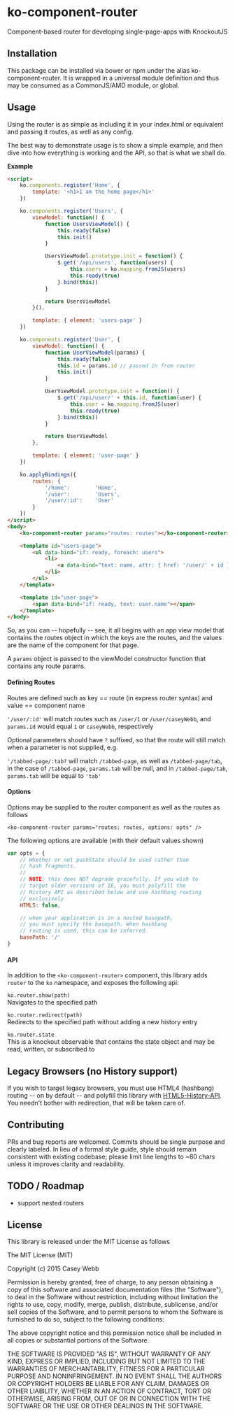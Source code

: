 # ko-component-router
Component-based router for developing single-page-apps with KnockoutJS

## Installation
This package can be installed via bower or npm under the alias ko-component-router. It is wrapped in a universal module definition and thus may be consumed as a CommonJS/AMD module, or global.

## Usage
Using the router is as simple as including it in your index.html or equivalent and passing it routes, as well as any config.

The best way to demonstrate usage is to show a simple example, and then dive into how everything is working and the API, so that is what we shall do.

__Example__
```html
<script>
    ko.components.register('Home', {
        template: '<h1>I am the home page</h1>'
    })

    ko.components.register('Users', {
        viewModel: function() {
            function UsersViewModel() {
                this.ready(false)
                this.init()
            }

            UsersViewModel.prototype.init = function() {
                $.get('/api/users', function(users) {
                    this.users = ko.mapping.fromJS(users)
                    this.ready(true)
                }.bind(this))
            }

            return UsersViewModel
        }(),

        template: { element: 'users-page' }
    })

    ko.components.register('User', {
        viewModel: function() {
            function UserViewModel(params) {
                this.ready(false)
                this.id = params.id // passed in from router
                this.init()
            }

            UserViewModel.prototype.init = function() {
                $.get('/api/user/' + this.id, function(user) {
                    this.user = ko.mapping.fromJS(user)
                    this.ready(true)
                }.bind(this))
            }

            return UserViewModel
        },

        template: { element: 'user-page' }
    })

    ko.applyBindings({
        routes: {
            '/home':        'Home',
            '/user':        'Users',
            '/user/:id':    'User'
        }
    })
</script>
<body>
    <ko-component-router params="routes: routes"></ko-component-router>

    <template id="users-page">
        <ul data-bind="if: ready, foreach: users">
            <li>
                <a data-bind="text: name, attr: { href: '/user/' + id }"></a>
            </li>
        </ul>
    </template>

    <template id="user-page">
        <span data-bind="if: ready, text: user.name"></span>
    </template>
</body>
```

So, as you can -- hopefully -- see, it all begins with an app view model that contains the routes object in which the keys are the routes, and the values are the name of the component for that page.

A `params` object is passed to the viewModel constructor function that contains any route params.

#### Defining Routes
Routes are defined such as key == route (in express router syntax) and value == component name

`'/user/:id'` will match routes such as `/user/1` or `/user/caseyWebb`,
and `params.id` would equal `1` or `caseyWebb`, respectively

Optional parameters should have `?` suffixed, so that the route will still match when a parameter is not supplied, e.g.

`'/tabbed-page/:tab?` will match `/tabbed-page`, as well as `/tabbed-page/tab`,
in the case of `/tabbed-page`, `params.tab` will be null, and in `/tabbed-page/tab`, `params.tab` will be equal to `'tab'`

#### Options
Options may be supplied to the router component as well as the routes as follows

`<ko-component-router params="routes: routes, options: opts" />`

The following options are available (with their default values shown)

```javascript
var opts = {
    // Whether or not pushState should be used rather than
    // hash fragments.
    //
    // NOTE: this does NOT degrade gracefully. If you wish to
    // target older versions of IE, you must polyfill the 
    // History API as described below and use hashbang routing
    // exclusively
    HTML5: false,

    // when your application is in a nested basepath,
    // you must specify the basepath. When hashbang
    // routing is used, this can be inferred.
    basePath: '/'
}
```

#### API
In addition to the `<ko-component-router>` component, this library adds `router` to the `ko` namespace, and exposes the following api:

`ko.router.show(path)`  
Navigates to the specified path

`ko.router.redirect(path)`  
Redirects to the specified path without adding a new history entry

`ko.router.state`  
This is a knockout observable that contains the state object and may be read, written, or subscribed to

## Legacy Browsers (no History support)
If you wish to target legacy browsers, you must use HTML4 (hashbang) routing -- on by default -- and polyfill this library with [HTML5-History-API](https://github.com/devote/HTML5-History-API). You needn't bother with redirection, that will be taken care of.

## Contributing
PRs and bug reports are welcomed. Commits should be single purpose and clearly labeled. In lieu of a formal style guide, style should remain consistent with existing codebase; please limit line lengths to ~80 chars unless it improves clarity and readability.

## TODO / Roadmap
- support nested routers

## License
This library is released under the MIT License as follows

The MIT License (MIT)

Copyright (c) 2015 Casey Webb

Permission is hereby granted, free of charge, to any person obtaining a copy
of this software and associated documentation files (the "Software"), to deal
in the Software without restriction, including without limitation the rights
to use, copy, modify, merge, publish, distribute, sublicense, and/or sell
copies of the Software, and to permit persons to whom the Software is
furnished to do so, subject to the following conditions:

The above copyright notice and this permission notice shall be included in all
copies or substantial portions of the Software.

THE SOFTWARE IS PROVIDED "AS IS", WITHOUT WARRANTY OF ANY KIND, EXPRESS OR
IMPLIED, INCLUDING BUT NOT LIMITED TO THE WARRANTIES OF MERCHANTABILITY,
FITNESS FOR A PARTICULAR PURPOSE AND NONINFRINGEMENT. IN NO EVENT SHALL THE
AUTHORS OR COPYRIGHT HOLDERS BE LIABLE FOR ANY CLAIM, DAMAGES OR OTHER
LIABILITY, WHETHER IN AN ACTION OF CONTRACT, TORT OR OTHERWISE, ARISING FROM,
OUT OF OR IN CONNECTION WITH THE SOFTWARE OR THE USE OR OTHER DEALINGS IN THE
SOFTWARE.

